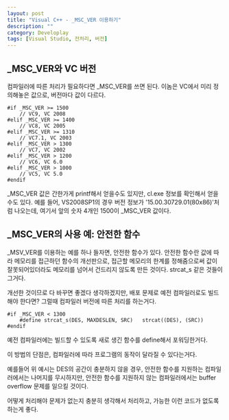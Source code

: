 ```yaml
---
layout: post
title: "Visual C++ - _MSC_VER 이용하기"
description: ""
category: Developlay
tags: [Visual Studio, 전처리, 버전]
---
```


## _MSC_VER와 VC 버전

컴파일러에 따른 처리가 필요하다면 _MSC_VER를 쓰면 된다.
이놈은 VC에서 미리 정의해놓은 값으로, 버전마다 값이 다르다.

~~~
#if _MSC_VER >= 1500
	// VC9, VC 2008
#elif _MSC_VER >= 1400
	// VC8, VC 2005
#elif _MSC_VER >= 1310
	// VC7.1, VC 2003
#elif _MSC_VER > 1300
	// VC7, VC 2002
#elif _MSC_VER > 1200
	// VC6, VC 6.0
#elif _MSC_VER > 1000
	// VC5, VC 5.0
#endif
~~~

_MSC_VER 값은 간한가게 printf해서 얻을수도 있지만, cl.exe 정보를 확인해서 얻을 수도 있다.
예를 들어, VS2008SP1의 경우 버전 정보가 '15.00.30729.01(80x86)'처럼 나오는데, 여기서 앞의 숫자 4개인 1500이 _MSC_VER 값이다.



## _MSC_VER의 사용 예: 안전한 함수

_MSV_VER를 이용하는 예를 하나 들자면, 안전한 함수가 있다.
안전한 함수란 값에 따라 메모리를 접근하던 함수의 개선판으로, 접근할 메모리의 한계를 정해줌으로써 값이 잘못되어있더라도 메모리를 넘어서 건드리지 않도록 만든 것이다.
strcat_s 같은 것들이 그거다.

개선한 것이므로 다 바꾸면 좋겠다 생각하겠지만, 배포 문제로 예전 컴파일러로도 빌드해야 한다면? 그럴때 컴파일러 버전에 따른 처리를 하는거다.

~~~
#if _MSC_VER < 1300
	#define strcat_s(DES, MAXDESLEN, SRC)	strcat((DES), (SRC))
#endif
~~~

예전 컴파일러에는 빌드할 수 있도록 새로 생긴 함수를 define해서 포워딩한거다.

이 방법의 단점은, 컴파일러에 따라 프로그램의 동작이 달라질 수 있다는거다.

예를들어 위 예시는 DES의 공간이 충분하지 않을 경우, 안전한 함수를 지원하는 컴파일러에서는 나머지를 무시하지만, 안전한 함수를 지원하지 않는 컴파일러에서는 buffer overflow 문제를 일으킬 것이다.

어떻게 처리해야 문제가 없는지 충분히 생각해서 처리하고, 가능한 이런 코드가 없도록 하는게 좋다.